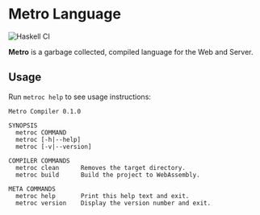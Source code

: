 Metro Language
==============

![Haskell CI](https://github.com/ksm2/metroc/workflows/Haskell%20CI/badge.svg)

**Metro** is a garbage collected, compiled language for the Web and Server.

Usage
-----

Run `metroc help` to see usage instructions:

```
Metro Compiler 0.1.0

SYNOPSIS
  metroc COMMAND
  metroc [-h|--help]
  metroc [-v|--version]

COMPILER COMMANDS
  metroc clean      Removes the target directory.
  metroc build      Build the project to WebAssembly.

META COMMANDS
  metroc help       Print this help text and exit.
  metroc version    Display the version number and exit.
```
